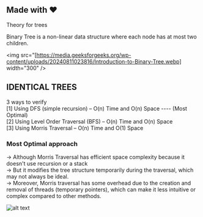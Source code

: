 Made with :heart:  
-----------------
Theory for trees  

Binary Tree is a non-linear data structure where each node has at most two children.

<img src="[https://media.geeksforgeeks.org/wp-content/uploads/20240811023816/Introduction-to-Binary-Tree.webp] width="300" />

IDENTICAL TREES  
-----------------
3 ways to verify  
[1] Using DFS (simple recursion) – O(n) Time and O(n) Space ---- (Most Optimal)  
[2] Using Level Order Traversal (BFS) – O(n) Time and O(n) Space  
[3] Using Morris Traversal – O(n) Time and O(1) Space  

### Most Optimal approach
-> Although Morris Traversal has efficient space complexity because it doesn't use recursion or a stack  
-> But it modifies the tree structure temporarily during the traversal, which may not always be ideal.    
-> Moreover, Morris traversal has some overhead due to the creation and removal of threads (temporary pointers), which can make 
  it less intuitive or complex compared to other methods.  

 ![alt text](https://media.geeksforgeeks.org/wp-content/uploads/20240811023816/Introduction-to-Binary-Tree.webp)
